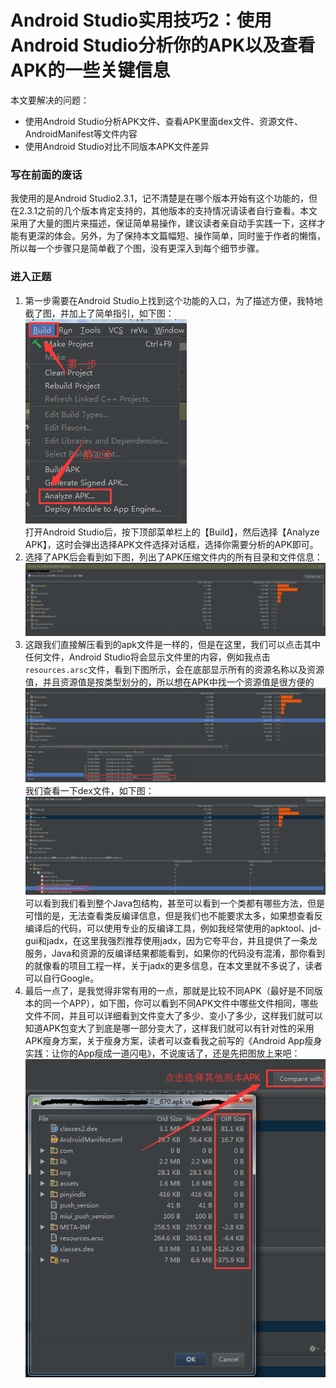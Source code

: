 # Android Studio实用技巧2：使用Android Studio分析你的APK以及查看APK的一些关键信息 

本文要解决的问题：  
- 使用Android Studio分析APK文件、查看APK里面dex文件、资源文件、AndroidManifest等文件内容
- 使用Android Studio对比不同版本APK文件差异

### 写在前面的废话
我使用的是Android Studio2.3.1，记不清楚是在哪个版本开始有这个功能的，但在2.3.1之前的几个版本肯定支持的，其他版本的支持情况请读者自行查看。本文采用了大量的图片来描述，保证简单易操作，建议读者亲自动手实践一下，这样才能有更深的体会。另外，为了保持本文篇幅短、操作简单，同时鉴于作者的懒惰，所以每一个步骤只是简单截了个图，没有更深入到每个细节步骤。  

### 进入正题
1. 第一步需要在Android Studio上找到这个功能的入口，为了描述方便，我特地截了图，并加上了简单指引，如下图：  
![APK分析入口](https://raw.githubusercontent.com/liuzhenhuanet/android-blog/master/images/APK分析入口.png "APK分析入口")  
打开Android Studio后，按下顶部菜单栏上的【Build】，然后选择【Analyze APK】，这时会弹出选择APK文件选择对话框，选择你需要分析的APK即可。
2. 选择了APK后会看到如下图，列出了APK压缩文件内的所有目录和文件信息：  
![Android Studio打开apk](https://raw.githubusercontent.com/liuzhenhuanet/android-blog/master/images/Android_Studio打开apk.png "Android Studio打开apk")  
3. 这跟我们直接解压看到的apk文件是一样的，但是在这里，我们可以点击其中任何文件，Android Studio将会显示文件里的内容，例如我点击`resources.arsc`文件，看到下图所示，会在底部显示所有的资源名称以及资源值，并且资源值是按类型划分的，所以想在APK中找一个资源值是很方便的  
![查看APK中的资源值](https://raw.githubusercontent.com/liuzhenhuanet/android-blog/master/images/查看APK中的资源值.png "查看APK中的资源值")  
我们查看一下dex文件，如下图：  
![查看APK中的dex](https://raw.githubusercontent.com/liuzhenhuanet/android-blog/master/images/查看APK中的dex文件类结构.png "查看APK中的dex文件类结构")   
可以看到我们看到整个Java包结构，甚至可以看到一个类都有哪些方法，但是可惜的是，无法查看类反编译信息，但是我们也不能要求太多，如果想查看反编译后的代码，可以使用专业的反编译工具，例如我经常使用的apktool、jd-gui和jadx，在这里我强烈推荐使用jadx，因为它夸平台，并且提供了一条龙服务，Java和资源的反编译结果都能看到，如果你的代码没有混淆，那你看到的就像看的项目工程一样，关于jadx的更多信息，在本文里就不多说了，读者可以自行Google。   
4. 最后一点了，是我觉得非常有用的一点，那就是比较不同APK（最好是不同版本的同一个APP），如下图，你可以看到不同APK文件中哪些文件相同，哪些文件不同，并且可以详细看到文件变大了多少、变小了多少，这样我们就可以知道APK包变大了到底是哪一部分变大了，这样我们就可以有针对性的采用APK瘦身方案，关于瘦身方案，读者可以查看我之前写的《Android App瘦身实践：让你的App瘦成一道闪电》，不说废话了，还是先把图放上来吧：  
![比较不同APK之间的差异](https://raw.githubusercontent.com/liuzhenhuanet/android-blog/master/images/比较不同APK之间的差异.png "比较不同APK之间的差异")    
